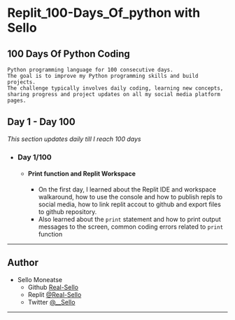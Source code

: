# Replit_100-Days_Of_python with Sello
## 100 Days Of Python Coding
  ```"100 Days of Python Coding" is a coding challenge where I aim to code in the
  Python programming language for 100 consecutive days.
  The goal is to improve my Python programming skills and build projects.
  The challenge typically involves daily coding, learning new concepts, 
  sharing progress and project updates on all my social media platform pages.
  ```
## Day 1 - Day 100
*This section updates daily till I reach 100 days*
- ### Day 1/100
  - #### Print function and Replit Workspace
    - On the first day, I learned about the Replit IDE and workspace walkaround, how to use the console and how to publish repls to social media, how to link replit accout to github and export files to github repository.
    - Also learned about the `print` statement and how to print output messages to the screen, common coding errors related to `print` function
---
## Author

- Sello Moneatse 
  - Github  [Real-Sello](https://github.com/Real-Sello)
  - Replit  [@Real-Sello](https://replit.com/@Real-Sello)
  - Twitter [@__Sello](https://twitter.com/__Sello)
---
